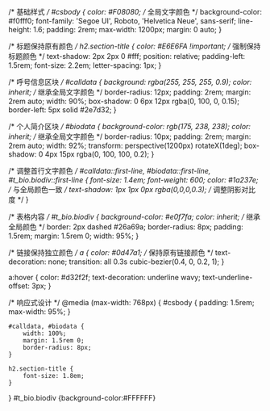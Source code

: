 /* 基础样式 */
#csbody {
    color: #F08080;  /* 全局文字颜色 */
    background-color: #f0fff0;
    font-family: 'Segoe UI', Roboto, 'Helvetica Neue', sans-serif;
    line-height: 1.6;
    padding: 2rem;
    max-width: 1200px;
    margin: 0 auto;
}

/* 标题保持原有颜色 */
h2.section-title {
    color: #E6E6FA !important;  /* 强制保持标题颜色 */
    text-shadow: 2px 2px 0 #fff;
    position: relative;
    padding-left: 1.5rem;
    font-size: 2.2em;
    letter-spacing: 1px;
}

/* 呼号信息区块 */
#calldata {
    background: rgba(255, 255, 255, 0.9);
    color: inherit;  /* 继承全局文字颜色 */
    border-radius: 12px;
    padding: 2rem;
    margin: 2rem auto;
    width: 90%;
    box-shadow: 0 6px 12px rgba(0, 100, 0, 0.15);
    border-left: 5px solid #2e7d32;
}

/* 个人简介区块 */
#biodata {
    background-color: rgb(175, 238, 238);
    color: inherit;  /* 继承全局文字颜色 */
    border-radius: 10px;
    padding: 2rem;
    margin: 2rem auto;
    width: 92%;
    transform: perspective(1200px) rotateX(1deg);
    box-shadow: 0 4px 15px rgba(0, 100, 100, 0.2);
}

/* 调整首行文字颜色 */
#calldata::first-line,
#biodata::first-line,
#t_bio.biodiv::first-line {
    font-size: 1.4em;
    font-weight: 600;
    color: #1a237e;  /* 与全局颜色一致 */
    text-shadow: 1px 1px 0px rgba(0,0,0,0.3);  /* 调整阴影对比度 */
}

/* 表格内容 */
#t_bio.biodiv {
    background-color: #e0f7fa;
    color: inherit;  /* 继承全局颜色 */
    border: 2px dashed #26a69a;
    border-radius: 8px;
    padding: 1.5rem;
    margin: 1.5rem 0;
    width: 95%;
}

/* 链接保持独立颜色 */
a {
    color: #0d47a1;  /* 保持原有链接颜色 */
    text-decoration: none;
    transition: all 0.3s cubic-bezier(0.4, 0, 0.2, 1);
}

a:hover {
    color: #d32f2f;
    text-decoration: underline wavy;
    text-underline-offset: 3px;
}

/* 响应式设计 */
@media (max-width: 768px) {
    #csbody {
        padding: 1.5rem;
        max-width: 95%;
    }
    
    #calldata, #biodata {
        width: 100%;
        margin: 1.5rem 0;
        border-radius: 8px;
    }
    
    h2.section-title {
        font-size: 1.8em;
    }
}
#t_bio.biodiv {background-color:#FFFFFF}
